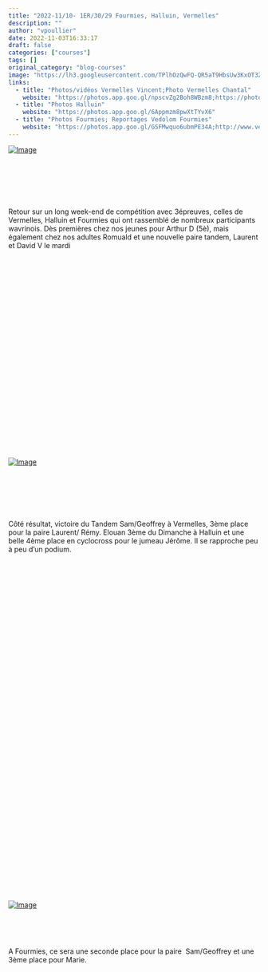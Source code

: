 ```yaml
---
title: "2022-11/10- 1ER/30/29 Fourmies, Halluin, Vermelles"
description: ""
author: "vpoullier"
date: 2022-11-03T16:33:17
draft: false
categories: ["courses"]
tags: []
original_category: "blog-courses"
image: "https://lh3.googleusercontent.com/TPlhOzQwFQ-QR5aT9HbsUw3KxOT3Z-NBVD7Kq8ab7eKsYJxIjaOghC8jl7qgz9pv6oxh5BPlL2AyUWoDbK5WtdmOd54fRDCETgOh5hpK_W6TpVEv_4jqSsAmW-qEhDnaXX_re1TL5kP4Dv2gEZ5lMi-ZQn15ta86WMRyPLqq8Qe0Jtnw7kOQrMnw6xtGYfmBzl2TEW9j9ZrCPVN6RqQojhLZ-PdiYUxjxpzk5waXXC5tTwGEOPqIFFyeLZECulVm2pMiVTOaaAv8vSMvN2tOYS3qYab-2WncBdx17LAEgO4dTaHmBWiJugeDldOa0yel2G5_AEnnLxv16uiawREYkIGCGNG-5bR_PFip_y12gvOF7p5a7fPyh2WhajKTo-IdEl3B3HfklMljhQdKR3v9_M1_rp7E0owKXFHQOD-XzR9YFiyvYAB_9fA2T66GHiWdmWmALSDOeSzz-jTpuIBP6B9L0_VBhejthDpXhRlT1847kdtanGP_Q_DdPzXMCBqs2uxYETZfDQX_DoEQBO1zMqm8JRHWQ-ItzlTRhW-2aYbEOLyfIWqoqgAD1zgWfwgyqwavilqIEh6tzJm9kOK3_Dyqx5h18Yo3Ja8_wv8EE0l61RuJrKmoNuK4GQ6AxXS7gEqKjWrNwiZs9KzTwD5WQ_zBE8d_Qh252FV0dnzeaksqx_KYx1jmja9ZgzDsRicehdxBLZC_MRrvwiGhqEIDZZt8tdrvstnftwnVCWvIK9T14DMOKQbEROSVhlXrMHPUqE3g0gS8Jz0ksPU2t0VCC4GbyYoySrKZFUd8DrKdn66d8wrHHcVnwOcNSMedhpG3bUTca_Veu9SaDK_pYJRzANJxEa7quvtSPkFm1-PSb-LVWJrWU6ElRZr-Al2A2Q373ONPQDtn1stYGDSYs_0cKC1TLba6ayUidwQolYtEZ6wOi-UgcT0soJ8bNl9Hc-s7FUBFqeXXk5V3D6pR1MjXVdrIDEPNamB-VJEyVu9VMlk9xShoBZVrvTRFmCk=w703-h937-no?authuser=0"
links:
  - title: "Photos/vidéos Vermelles Vincent;Photo Vermelles Chantal"
    website: "https://photos.app.goo.gl/npscvZg2Boh8WBzm8;https://photos.app.goo.gl/x3EnMzr3mZjviZCJ8"
  - title: "Photos Halluin"
    website: "https://photos.app.goo.gl/6Appmzm8pwXtTYvX6"
  - title: "Photos Fourmies; Reportages Vedolom Fourmies"
    website: "https://photos.app.goo.gl/GSFMwquo6ubmPE34A;http://www.velodom-photo.com/vtt-ufolep-de-fourmies-4.html"
---
```


[![Image](https://lh3.googleusercontent.com/TPlhOzQwFQ-QR5aT9HbsUw3KxOT3Z-NBVD7Kq8ab7eKsYJxIjaOghC8jl7qgz9pv6oxh5BPlL2AyUWoDbK5WtdmOd54fRDCETgOh5hpK_W6TpVEv_4jqSsAmW-qEhDnaXX_re1TL5kP4Dv2gEZ5lMi-ZQn15ta86WMRyPLqq8Qe0Jtnw7kOQrMnw6xtGYfmBzl2TEW9j9ZrCPVN6RqQojhLZ-PdiYUxjxpzk5waXXC5tTwGEOPqIFFyeLZECulVm2pMiVTOaaAv8vSMvN2tOYS3qYab-2WncBdx17LAEgO4dTaHmBWiJugeDldOa0yel2G5_AEnnLxv16uiawREYkIGCGNG-5bR_PFip_y12gvOF7p5a7fPyh2WhajKTo-IdEl3B3HfklMljhQdKR3v9_M1_rp7E0owKXFHQOD-XzR9YFiyvYAB_9fA2T66GHiWdmWmALSDOeSzz-jTpuIBP6B9L0_VBhejthDpXhRlT1847kdtanGP_Q_DdPzXMCBqs2uxYETZfDQX_DoEQBO1zMqm8JRHWQ-ItzlTRhW-2aYbEOLyfIWqoqgAD1zgWfwgyqwavilqIEh6tzJm9kOK3_Dyqx5h18Yo3Ja8_wv8EE0l61RuJrKmoNuK4GQ6AxXS7gEqKjWrNwiZs9KzTwD5WQ_zBE8d_Qh252FV0dnzeaksqx_KYx1jmja9ZgzDsRicehdxBLZC_MRrvwiGhqEIDZZt8tdrvstnftwnVCWvIK9T14DMOKQbEROSVhlXrMHPUqE3g0gS8Jz0ksPU2t0VCC4GbyYoySrKZFUd8DrKdn66d8wrHHcVnwOcNSMedhpG3bUTca_Veu9SaDK_pYJRzANJxEa7quvtSPkFm1-PSb-LVWJrWU6ElRZr-Al2A2Q373ONPQDtn1stYGDSYs_0cKC1TLba6ayUidwQolYtEZ6wOi-UgcT0soJ8bNl9Hc-s7FUBFqeXXk5V3D6pR1MjXVdrIDEPNamB-VJEyVu9VMlk9xShoBZVrvTRFmCk=w703-h937-no?authuser=0)](https://lh3.googleusercontent.com/TPlhOzQwFQ-QR5aT9HbsUw3KxOT3Z-NBVD7Kq8ab7eKsYJxIjaOghC8jl7qgz9pv6oxh5BPlL2AyUWoDbK5WtdmOd54fRDCETgOh5hpK_W6TpVEv_4jqSsAmW-qEhDnaXX_re1TL5kP4Dv2gEZ5lMi-ZQn15ta86WMRyPLqq8Qe0Jtnw7kOQrMnw6xtGYfmBzl2TEW9j9ZrCPVN6RqQojhLZ-PdiYUxjxpzk5waXXC5tTwGEOPqIFFyeLZECulVm2pMiVTOaaAv8vSMvN2tOYS3qYab-2WncBdx17LAEgO4dTaHmBWiJugeDldOa0yel2G5_AEnnLxv16uiawREYkIGCGNG-5bR_PFip_y12gvOF7p5a7fPyh2WhajKTo-IdEl3B3HfklMljhQdKR3v9_M1_rp7E0owKXFHQOD-XzR9YFiyvYAB_9fA2T66GHiWdmWmALSDOeSzz-jTpuIBP6B9L0_VBhejthDpXhRlT1847kdtanGP_Q_DdPzXMCBqs2uxYETZfDQX_DoEQBO1zMqm8JRHWQ-ItzlTRhW-2aYbEOLyfIWqoqgAD1zgWfwgyqwavilqIEh6tzJm9kOK3_Dyqx5h18Yo3Ja8_wv8EE0l61RuJrKmoNuK4GQ6AxXS7gEqKjWrNwiZs9KzTwD5WQ_zBE8d_Qh252FV0dnzeaksqx_KYx1jmja9ZgzDsRicehdxBLZC_MRrvwiGhqEIDZZt8tdrvstnftwnVCWvIK9T14DMOKQbEROSVhlXrMHPUqE3g0gS8Jz0ksPU2t0VCC4GbyYoySrKZFUd8DrKdn66d8wrHHcVnwOcNSMedhpG3bUTca_Veu9SaDK_pYJRzANJxEa7quvtSPkFm1-PSb-LVWJrWU6ElRZr-Al2A2Q373ONPQDtn1stYGDSYs_0cKC1TLba6ayUidwQolYtEZ6wOi-UgcT0soJ8bNl9Hc-s7FUBFqeXXk5V3D6pR1MjXVdrIDEPNamB-VJEyVu9VMlk9xShoBZVrvTRFmCk=w703-h937-no?authuser=0)

&nbsp;

&nbsp;

&nbsp;

Retour sur un long week-end de compétition avec 3épreuves, celles de Vermelles, Halluin et Fourmies qui ont rassemblé de nombreux participants wavrinois. Dès premières chez nos jeunes pour Arthur D (5è), mais également chez nos adultes Romuald et une nouvelle paire tandem, Laurent et David V le mardi

&nbsp;

&nbsp;

&nbsp;

&nbsp;

&nbsp;

&nbsp;

&nbsp;

&nbsp;

&nbsp;

&nbsp;

&nbsp;

&nbsp;

&nbsp;

[![Image](https://lh3.googleusercontent.com/QxLI4mh3n7THgVDrEZRFFD1r3rCRW_xQ6sAjlQeWjXECyZp_XRR749m4qQVNrhztT6toaW8tOc01KXPsi7_m6GeXZYKNubG9W4cGpaP9jYUPNpKBIJoJakRdDKy6OwGbm-5b9dalGask9QH1cvYEVgqr8Fq2xKl-ISnNESgVX8ohmrDQyDEMcsr3TD51QVdrKKFPGrl5G6OdMl8TPJGYwsshs5bNHIAbHdO_drdiPVnT-pPtBljTMgwq8KO0jR3pIyYAD0G_QyZlh_Zf_DrFOftgsR7cCunL7FFX_EhdyQXduZWtX0dZ3ItP2rvX4bB_opN17Wmbbcxt95INPkG3YxEevaul3255SfAb6EnNOC0uE1X2CAq5XKUu7zldGn_XHN-rKWmV3GELp6WNsqoDPVbW2zdMBzF0F4Tq0GeHiDf8gh6UE0KdCT-gymwSR2uOibtQvycPV2-ybtQr6XIggLj75IMrSH5XNlccoZDVnP-euqjiehmEFffalqRsS1uWd0W7ZxkaxWbfyXZ9s5XbZjuxIDFZDY5c5T9MGP_kJFuQFdS9LphFrMUUF6JefpBFsD0rKexHAjnLBbIdsDf7Vh9vvYITbdf1LXrVpkDN8GQ3W4ZjLK1nWeXNqWou_qOyh7-p7BCq28wvxIP8Lj631CPMwUVosuLucWtJw3iqMqfpxqEU0uqccvRfvhuHFAX8xhAhO4CUHeTNulWPC02icJGCMUx5HKCDErY_rDa2gPO5xrFWg4sakiyml9e93u8xS0HAiz4KKmeso0EjVEBZ4pQ5rEkt6G2Lp9C8lEGrQRP1UwPi7JN-ONAlC1ucvI2ma_d3L6mw3_FlgZ36FleemrT0hXN9IKonuCX_Jb30TOIVBnO6LIdqd4WeL5MY4pjlz-ef5zSJ0bLSFFs9mn5mpGvBjL0GrdzOHCLKbWj447DPqVqNoc3iZsAh_LKGniUur63VnNDxGfDuXPXC_bC_IWnVKH_HCMOW5ozOBaEqOn_30sew6DZgCuRPEmE=w528-h937-no?authuser=0)](https://lh3.googleusercontent.com/QxLI4mh3n7THgVDrEZRFFD1r3rCRW_xQ6sAjlQeWjXECyZp_XRR749m4qQVNrhztT6toaW8tOc01KXPsi7_m6GeXZYKNubG9W4cGpaP9jYUPNpKBIJoJakRdDKy6OwGbm-5b9dalGask9QH1cvYEVgqr8Fq2xKl-ISnNESgVX8ohmrDQyDEMcsr3TD51QVdrKKFPGrl5G6OdMl8TPJGYwsshs5bNHIAbHdO_drdiPVnT-pPtBljTMgwq8KO0jR3pIyYAD0G_QyZlh_Zf_DrFOftgsR7cCunL7FFX_EhdyQXduZWtX0dZ3ItP2rvX4bB_opN17Wmbbcxt95INPkG3YxEevaul3255SfAb6EnNOC0uE1X2CAq5XKUu7zldGn_XHN-rKWmV3GELp6WNsqoDPVbW2zdMBzF0F4Tq0GeHiDf8gh6UE0KdCT-gymwSR2uOibtQvycPV2-ybtQr6XIggLj75IMrSH5XNlccoZDVnP-euqjiehmEFffalqRsS1uWd0W7ZxkaxWbfyXZ9s5XbZjuxIDFZDY5c5T9MGP_kJFuQFdS9LphFrMUUF6JefpBFsD0rKexHAjnLBbIdsDf7Vh9vvYITbdf1LXrVpkDN8GQ3W4ZjLK1nWeXNqWou_qOyh7-p7BCq28wvxIP8Lj631CPMwUVosuLucWtJw3iqMqfpxqEU0uqccvRfvhuHFAX8xhAhO4CUHeTNulWPC02icJGCMUx5HKCDErY_rDa2gPO5xrFWg4sakiyml9e93u8xS0HAiz4KKmeso0EjVEBZ4pQ5rEkt6G2Lp9C8lEGrQRP1UwPi7JN-ONAlC1ucvI2ma_d3L6mw3_FlgZ36FleemrT0hXN9IKonuCX_Jb30TOIVBnO6LIdqd4WeL5MY4pjlz-ef5zSJ0bLSFFs9mn5mpGvBjL0GrdzOHCLKbWj447DPqVqNoc3iZsAh_LKGniUur63VnNDxGfDuXPXC_bC_IWnVKH_HCMOW5ozOBaEqOn_30sew6DZgCuRPEmE=w528-h937-no?authuser=0)

&nbsp;

&nbsp;

&nbsp;

Côté résultat, victoire du Tandem Sam/Geoffrey à Vermelles, 3ème place pour la paire Laurent/ Rémy. Elouan 3ème du Dimanche à Halluin et une belle 4ème place en cyclocross pour le jumeau Jérôme. Il se rapproche peu à peu d’un podium.

&nbsp;

&nbsp;

&nbsp;

&nbsp;

&nbsp;

&nbsp;

&nbsp;

&nbsp;

&nbsp;

&nbsp;

&nbsp;

&nbsp;

&nbsp;

&nbsp;

&nbsp;

&nbsp;

&nbsp;

&nbsp;

&nbsp;

&nbsp;

&nbsp;

&nbsp;

[![Image](https://lh3.googleusercontent.com/xIYb6Pp8Ex81dbgOv08pThZv6AIvVq7x7NgatlRSf0R90P1SQndwY_SnR3fjfnxwJmaEuAbWTYon-TYGn5GAkmXHt3N0aVQjZW5vPVuzIFGjQbHRwMfMnNDjGP22PlXg7iK9SmI75vI-aZTIsdm6Y_v8eLl3cERzie4ItDnqnMrKgWbks--Ch-TS1OGzC2Gqv2x-YGgLkgietlMGkdD1qXx50KDAFhed0I4AB5QmgyLEyY0s9gW15Q4cvytG9tEBtwQ-mQ0G94glu9Zu096Hq-6ck0NTewoKVsUqnMTM-XmA5U2jknN0idVEA9-NingQQaQdAmmjq-SdPnP-9SaOatF67t_KuIaPsD56SdvbAizMMsPo1rAA2kTrqaU-oMbyAEJANSdAaMNk91jh-BxzMV32LwojzCiTcPw0aBOiMZvknhpXy0Ete52VYVk3pSlg2VDYNH554W2e6rO9zxUcccMt8s4FxfH2wdpvltXfUKx1QMyKJ9qlhm_lZ_mSfepS9Puzms3qFhFX36A0gA3vbUNMXBvrr8LOnYo9tW62NT6OKxb1fdif8tCGb9ygnrha3PxwO2s3UaXJEsV70Iy8JqIEKoGCu0nU84DmpY2WvYFwLR4kFgJwJ4l1zMU5mivYfV-s3S-OxbNoBBcIiITGK2NyUW5tMqx_FO0EPmafRKDgnO83VHFL-nMJxjl_W-FudWV0-JOmp1aLF1c11NMJfkzKt699OSZbrodhDC8vBwPgo1mtfJfMLbQGUbXkuj78BY6mV37Bgx5g-gqrEapxaXv9BgugyxX4mt6xYdh084uH8BRiV0ApAsMDRDEfKxgsHMEAeBnbq8ZASCjgXPQOF8cxpm8DGr1BGDEht88Ub9jgQkD-SWFTlXz1K4ui7mnRjPzEdGhSW4Ar2B8pZiuLJ3q2yI2N4gehHAb8k7-vfMr4kXTQa7OxWoVpIU_SFx2Fb_rRpQMvT60oaPoygHEj9nJprJc1rrDd4adaqmsEi1qhEQ4ivu-q607a4oU=w720-h480-no?authuser=0)](https://lh3.googleusercontent.com/xIYb6Pp8Ex81dbgOv08pThZv6AIvVq7x7NgatlRSf0R90P1SQndwY_SnR3fjfnxwJmaEuAbWTYon-TYGn5GAkmXHt3N0aVQjZW5vPVuzIFGjQbHRwMfMnNDjGP22PlXg7iK9SmI75vI-aZTIsdm6Y_v8eLl3cERzie4ItDnqnMrKgWbks--Ch-TS1OGzC2Gqv2x-YGgLkgietlMGkdD1qXx50KDAFhed0I4AB5QmgyLEyY0s9gW15Q4cvytG9tEBtwQ-mQ0G94glu9Zu096Hq-6ck0NTewoKVsUqnMTM-XmA5U2jknN0idVEA9-NingQQaQdAmmjq-SdPnP-9SaOatF67t_KuIaPsD56SdvbAizMMsPo1rAA2kTrqaU-oMbyAEJANSdAaMNk91jh-BxzMV32LwojzCiTcPw0aBOiMZvknhpXy0Ete52VYVk3pSlg2VDYNH554W2e6rO9zxUcccMt8s4FxfH2wdpvltXfUKx1QMyKJ9qlhm_lZ_mSfepS9Puzms3qFhFX36A0gA3vbUNMXBvrr8LOnYo9tW62NT6OKxb1fdif8tCGb9ygnrha3PxwO2s3UaXJEsV70Iy8JqIEKoGCu0nU84DmpY2WvYFwLR4kFgJwJ4l1zMU5mivYfV-s3S-OxbNoBBcIiITGK2NyUW5tMqx_FO0EPmafRKDgnO83VHFL-nMJxjl_W-FudWV0-JOmp1aLF1c11NMJfkzKt699OSZbrodhDC8vBwPgo1mtfJfMLbQGUbXkuj78BY6mV37Bgx5g-gqrEapxaXv9BgugyxX4mt6xYdh084uH8BRiV0ApAsMDRDEfKxgsHMEAeBnbq8ZASCjgXPQOF8cxpm8DGr1BGDEht88Ub9jgQkD-SWFTlXz1K4ui7mnRjPzEdGhSW4Ar2B8pZiuLJ3q2yI2N4gehHAb8k7-vfMr4kXTQa7OxWoVpIU_SFx2Fb_rRpQMvT60oaPoygHEj9nJprJc1rrDd4adaqmsEi1qhEQ4ivu-q607a4oU=w720-h480-no?authuser=0)

&nbsp;

&nbsp;

A Fourmies, ce sera une seconde place pour la paire &nbsp;Sam/Geoffrey et une 3ème place pour Marie.

&nbsp;&nbsp;